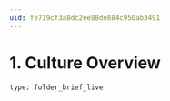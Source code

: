 ```yaml
---
uid: fe719cf3a8dc2ee88de884c950ab3491
---
```


# 1. Culture Overview
 
```ccard
type: folder_brief_live
```
 
